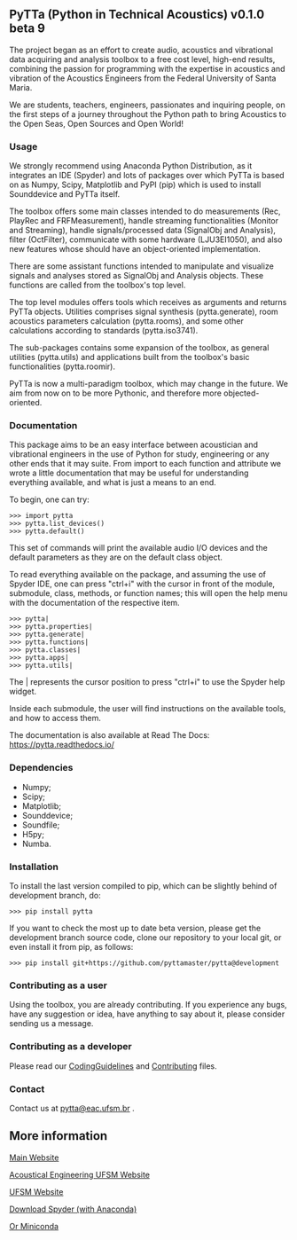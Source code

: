 ## PyTTa (Python in Technical Acoustics) v0.1.0 beta 9

The project began as an effort to create audio, acoustics and vibrational data
acquiring and analysis toolbox to a free cost level, high-end results,
combining the passion for programming with the expertise in acoustics and
vibration of the Acoustics Engineers from the Federal University of Santa Maria.

We are students, teachers, engineers, passionates and inquiring people,
on the first steps of a journey throughout the Python path to bring Acoustics
to the Open Seas, Open Sources and Open World!

### Usage

We strongly recommend using Anaconda Python Distribution, as it integrates an
IDE (Spyder) and lots of packages over which PyTTa is based on as Numpy, Scipy, 
Matplotlib and PyPI (pip) which is used to install Sounddevice and PyTTa itself.

The toolbox offers some main classes intended to do measurements (Rec, PlayRec
and FRFMeasurement), handle streaming functionalities (Monitor and Streaming),
handle signals/processed data (SignalObj and Analysis), filter (OctFilter),
communicate with some hardware (LJU3EI1050), and also new features whose should 
have an object-oriented implementation.

There are some assistant functions intended to manipulate and visualize signals
and analyses stored as SignalObj and Analysis objects. These functions are
called from the toolbox's top level.

The top level modules offers tools which receives as arguments and returns
PyTTa objects. Utilities comprises signal synthesis (pytta.generate), room
acoustics parameters calculation (pytta.rooms), and some other calculations
according to standards (pytta.iso3741).

The sub-packages contains some expansion of the toolbox, as general utilities
(pytta.utils) and applications built from the toolbox's basic functionalities
(pytta.roomir).

PyTTa is now a multi-paradigm toolbox, which may change in the future. We aim
from now on to be more Pythonic, and therefore more objected-oriented.

### Documentation

This package aims to be an easy interface between acoustician and vibrational
engineers in the use of Python for study, engineering or any other ends that
it may suite. From import to each function and attribute we wrote a little
documentation that may be useful for understanding everything available,
and what is just a means to an end.

To begin, one can try:

    >>> import pytta
    >>> pytta.list_devices()
    >>> pytta.default()

This set of commands will print the available audio I/O devices and the
default parameters as they are on the default class object.

To read everything available on the package, and assuming the use of
Spyder IDE, one can press "ctrl+i" with the cursor in front of the module,
submodule, class, methods, or function names; this will open the help menu
with the documentation of the respective item.
    
    >>> pytta|
    >>> pytta.properties|
    >>> pytta.generate|
    >>> pytta.functions|
    >>> pytta.classes|
    >>> pytta.apps|
    >>> pytta.utils|

The | represents the cursor position to press "ctrl+i" to use the Spyder help
widget.

Inside each submodule, the user will find instructions on the available tools,
and how to access them.

The documentation is also available at Read The Docs:
https://pytta.readthedocs.io/

### Dependencies

- Numpy;
- Scipy;
- Matplotlib;
- Sounddevice;
- Soundfile;
- H5py;
- Numba.

### Installation

To install the last version compiled to pip, which can be slightly behind of
development branch, do:

    >>> pip install pytta
    
If you want to check the most up to date beta version, please get the
development branch source code, clone our repository to your local git, or
even install it from pip, as follows:

    >>> pip install git+https://github.com/pyttamaster/pytta@development

### Contributing as a user

Using the toolbox, you are already contributing. If you experience any bugs,
have any suggestion or idea, have anything to say about it, please consider
sending us a message.

### Contributing as a developer

Please read our [CodingGuidelines](https://github.com/PyTTAmaster/PyTTa/blob/development/CodingGuidelines) and [Contributing](https://github.com/PyTTAmaster/PyTTa/blob/development/Contributing.md) files.

### Contact

Contact us at pytta@eac.ufsm.br .

## More information

[Main Website](https://sites.google.com/eac.ufsm.br/pytta/)

[Acoustical Engineering UFSM Website](http://www.eac.ufsm.br)

[UFSM Website](https://www.ufsm.br)

[Download Spyder (with Anaconda)](https://www.anaconda.com/download/)

[Or Miniconda](https://conda.io/en/latest/miniconda)
